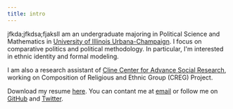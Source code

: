 ```yaml
---
title: intro
---
```

jfkda;jfkdsa;fjakslI am an undergraduate majoring in Political Science and Mathematics in [University of Illinois Urbana-Champaign](https://illinois.edu/). I focus on comparative politics and political methodology. In particular, I'm interested in ethnic identity and formal modeling.

I am also a research assistant of [Cline Center for Advance Social Research](https://clinecenter.illinois.edu/), working on Composition of Religious and Ethnic Group (CREG) Project.

Download my resume [here](../file/resume.pdf). You can contant me at [email]() or follow me on [GitHub](https://github.com/chmlee) and [Twitter](https://twiter.com/chmlee1202).
